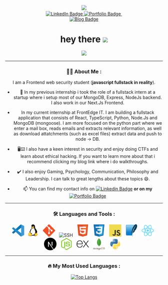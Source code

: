<div id="header" align="center">
    <img src="https://media3.giphy.com/media/1GEATImIxEXVR79Dhk/giphy.gif?cid=ecf05e471480sjnkbv8f2k0wttkjnz61uni0a5yf8nbrq50o&rid=giphy.gif&ct=g" width="100"/>
<div id="badges">
  <a href="https://www.linkedin.com/in/jakob-bergstr%C3%B6m/">
    <img src="https://img.shields.io/badge/LinkedIn-blue?style=for-the-badge&logo=linkedin&logoColor=white" alt="LinkedIn Badge"/>
  </a>
  <a href="https://jakobbergstrom.vercel.app/">
    <img src="https://img.shields.io/badge/-My%20Portfolio-blue?style=for-the-badge&logo=appveyor" alt="Portfolio Badge"/>
  </a>
  <img src="https://komarev.com/ghpvc/?username=purreB&style=flat-square&color=blue" alt=""/>
</div>
  <a href="https://medium.com/@purreb">
    <img src="https://img.shields.io/badge/Cyber%20Security%20Blog-My%20Cyber%20Security%20Blog%20where%20we%20can%20learn%20together!-blue?style=for-the-badge&logo=appveyor" alt="Blog Badge"/>
  </a>
  <h1>
  hey there
  <img src="https://media.giphy.com/media/hvRJCLFzcasrR4ia7z/giphy.gif" width="30px"/>
</h1>
</div>
<div align="center">
  <img src="https://media0.giphy.com/media/3oKIPnAiaMCws8nOsE/giphy.gif?cid=790b761189c4f05303b346537e862ddf7a82109680f9aa94&rid=giphy.gif&ct=g"/>
  
  ---

### 🧑‍💻 About Me :
I am a Frontend web security student (**javascript fullstack in reality**).
- 💪 In my previous internship i took the role of a fullstack intern at a startup where i setup most of our MongoDB, Express, NodeJs backend. I also work in our Next.Js Frontend.

- In my current internship at FrontEdge IT. I am building a fullstack application that consists of React, TypeScript, Python, Node.Js and MongoDB (mongoose). I am more focused on the python part where we enter a mail box, reads emails and extracts relevant information, as well as download attatchments (such as excel files) extract data and push to node -> DB. 

- 🖥️⌨️	I also have a keen interest in security and enjoy doing CTFs and learn about ethical hacking. If you want to learn more about that i recommend clicking my blog link where i do walkthroughs.

- ✔️ I also enjoy Gaming, Psychology, Communication, Philosophy and Leadership. I can talk to great lengths about these topics 😄.

- 📫 You can find my contact info on [![Linkedin Badge](https://img.shields.io/badge/-Jakob_Bergström-blue?style=flat&logo=Linkedin&logoColor=white)](https://www.linkedin.com/in/jakob-bergstr%C3%B6m/) **or on my** [![Portfolio Badge](https://img.shields.io/badge/-Portfolio-blue)](https://jakobbergstrom.vercel.app/)
---

### 🛠️ Languages and Tools :
<div>
<img src="https://raw.githubusercontent.com/devicons/devicon/1119b9f84c0290e0f0b38982099a2bd027a48bf1/icons/vscode/vscode-original.svg" title="VScode" alt="VScode" width="40" height="40"/>&nbsp;
<img src="https://raw.githubusercontent.com/devicons/devicon/1119b9f84c0290e0f0b38982099a2bd027a48bf1/icons/linux/linux-original.svg" title="Linux" alt="Linux" width="40" height="40"/> &nbsp;
<img src="https://raw.githubusercontent.com/devicons/devicon/1119b9f84c0290e0f0b38982099a2bd027a48bf1/icons/git/git-original.svg" title="Git" alt="Git" width="40" height="40"/> &nbsp;
<img src="https://www.freeiconspng.com/uploads/ssh-icon-16.png"title="SSH" alt="SSH" width="40" height="40"/> &nbsp;
<img src="https://raw.githubusercontent.com/devicons/devicon/1119b9f84c0290e0f0b38982099a2bd027a48bf1/icons/html5/html5-original.svg" title="HTML" alt="HTML" width="40" height="40"/> &nbsp;
<img src="https://raw.githubusercontent.com/devicons/devicon/1119b9f84c0290e0f0b38982099a2bd027a48bf1/icons/css3/css3-original.svg" title="CSS3" alt="CSS3" width="40" height="40"/> &nbsp;
<img src="https://raw.githubusercontent.com/devicons/devicon/1119b9f84c0290e0f0b38982099a2bd027a48bf1/icons/javascript/javascript-original.svg" title="JS" alt="JS" width="40" height="40"/> &nbsp;
<img src="https://raw.githubusercontent.com/devicons/devicon/1119b9f84c0290e0f0b38982099a2bd027a48bf1/icons/sqlite/sqlite-original.svg" title="JS" alt="JS" width="40" height="40"/> &nbsp;
<img src="https://raw.githubusercontent.com/devicons/devicon/1119b9f84c0290e0f0b38982099a2bd027a48bf1/icons/react/react-original.svg" title="React" alt="React" width="40" height="40"/> &nbsp;
<img src="https://raw.githubusercontent.com/devicons/devicon/1119b9f84c0290e0f0b38982099a2bd027a48bf1/icons/nextjs/nextjs-original.svg" title="NextJs" alt="NextJs" width="40" height="40"/> &nbsp;
<img src="https://raw.githubusercontent.com/devicons/devicon/1119b9f84c0290e0f0b38982099a2bd027a48bf1/icons/nodejs/nodejs-original.svg" title="NodeJs" alt="NodeJs" width="40" height="40"/> &nbsp;
<img src="https://raw.githubusercontent.com/devicons/devicon/1119b9f84c0290e0f0b38982099a2bd027a48bf1/icons/express/express-original.svg" title="ExpressJs" alt="ExpressJs" width="40" height="40"/> &nbsp;
<img src="https://raw.githubusercontent.com/devicons/devicon/1119b9f84c0290e0f0b38982099a2bd027a48bf1/icons/mongodb/mongodb-original-wordmark.svg" title="MongoDB" alt="MongoDB" width="40" height="40"/> &nbsp;
<img src="https://raw.githubusercontent.com/devicons/devicon/1119b9f84c0290e0f0b38982099a2bd027a48bf1/icons/python/python-original.svg" title="Python" alt="Python" width="40" height="40"/> &nbsp;

---

### 🔥 My Most Used Languages :
[![Top Langs](https://github-readme-stats.vercel.app/api/top-langs/?username=purreB&layout=compact&theme=vision-friendly-dark)](https://github.com/purreB/github-readme-stats)
</div>
</div>
